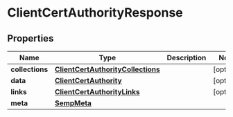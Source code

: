 
# ClientCertAuthorityResponse

## Properties
Name | Type | Description | Notes
------------ | ------------- | ------------- | -------------
**collections** | [**ClientCertAuthorityCollections**](ClientCertAuthorityCollections.md) |  |  [optional]
**data** | [**ClientCertAuthority**](ClientCertAuthority.md) |  |  [optional]
**links** | [**ClientCertAuthorityLinks**](ClientCertAuthorityLinks.md) |  |  [optional]
**meta** | [**SempMeta**](SempMeta.md) |  | 



